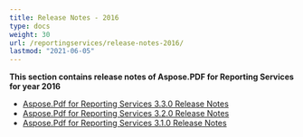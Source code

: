 ```yaml
---
title: Release Notes - 2016
type: docs
weight: 30
url: /reportingservices/release-notes-2016/
lastmod: "2021-06-05"
---
```


**This section contains release notes of Aspose.PDF for Reporting Services for year 2016**

- [Aspose.Pdf for Reporting Services 3.3.0 Release Notes](/pdf/reportingservices/aspose-pdf-for-reporting-services-3-3-0-release-notes/)
- [Aspose.Pdf for Reporting Services 3.2.0 Release Notes](/pdf/reportingservices/aspose-pdf-for-reporting-services-3-2-0-release-notes/)
- [Aspose.Pdf for Reporting Services 3.1.0 Release Notes](/pdf/reportingservices/aspose-pdf-for-reporting-services-3-1-0-release-notes/)
